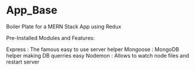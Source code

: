 # App_Base
Boiler Plate for a MERN Stack App using Redux

Pre-Installed Modules and Features:

Express : The famous easy to use server helper
Mongoose : MongoDB helper making DB querries easy
Nodemon : Allows to watch node files and restart server
